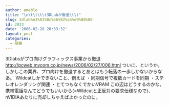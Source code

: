 ```yaml
---
author: ameblo
title: "\n\t\t\t\t3DLabが撤退\t\t"
slug: 3dlab%e3%81%8c%e6%92%a4%e9%80%80
id: 2833
date: '2006-02-28 20:33:32'
layout: post
categories:
  - 随筆
---
```


3Dlabsがプロ向けグラフィックス事業から撤退 http://pcweb.mycom.co.jp/news/2006/02/27/006.html ついに、というか。 しかしこの業界、プロ向けを撤退するとあとはもう転落の一歩しかないからなあ。 Wildcatしかできないこと、例えば ・同期信号で複数カードを同期 ・ステレオレンダリング関連 ・とてつもなくでかいVRAM この辺はどうするのかな。 携帯電話なんてどうでもいいから(=Wildcatと正反対の要求仕様なので)、nVIDIAあたりに売却しちゃえばよかったのに。